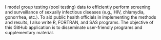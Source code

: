 I model group testing (pool testing) data to efficiently perform screening and surveillance of sexually infectious diseases (e.g., HIV, chlamydia, gonorrhea, etc.). To aid public health officials in implementing the methods and results, I also write R, FORTRAN, and SAS programs. The objective of this GitHub application is to disseminate user-friendly programs and supplementary material.
